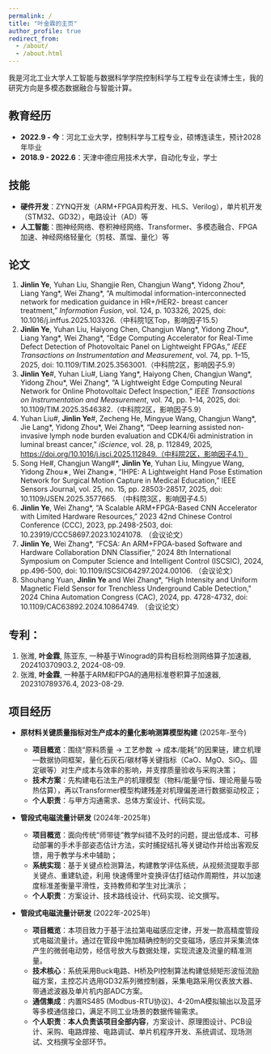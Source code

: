 ```yaml
---
permalink: /
title: "叶金霖的主页"
author_profile: true
redirect_from: 
  - /about/
  - /about.html
---
```


我是河北工业大学人工智能与数据科学学院控制科学与工程专业在读博士生，我的研究方向是多模态数据融合与智能计算。

## 教育经历

* **2022.9 - 今**：河北工业大学，控制科学与工程专业，硕博连读生，预计2028年毕业
* **2018.9 - 2022.6**：天津中德应用技术大学，自动化专业，学士

## 技能

* **硬件开发**：ZYNQ开发（ARM+FPGA异构开发、HLS、Verilog），单片机开发（STM32、GD32），电路设计（AD）等
* **人工智能**：图神经网络、卷积神经网络、Transformer、多模态融合、FPGA加速、神经网络轻量化（剪枝、蒸馏、量化）等

## 论文

1.  **Jinlin Ye**, Yuhan Liu, Shangjie Ren, Changjun Wang\*, Yidong Zhou\*, Liang Yang\*, Wei Zhang\*, “A multimodal information-interconnected network for medication guidance in HR+/HER2- breast cancer treatment,” *Information Fusion*, vol. 124, p. 103326, 2025, doi: 10.1016/j.inffus.2025.103326.（中科院1区Top，影响因子15.5）
2.  **Jinlin Ye**, Yuhan Liu, Haiyong Chen, Changjun Wang\*, Yidong Zhou\*, Liang Yang\*, Wei Zhang\*, “Edge Computing Accelerator for Real-Time Defect Detection of Photovoltaic Panel on Lightweight FPGAs,” *IEEE Transactions on Instrumentation and Measurement*, vol. 74, pp. 1–15, 2025, doi: 10.1109/TIM.2025.3563001.（中科院2区，影响因子5.9）
3.  **Jinlin Ye**#, Yuhan Liu#, Liang Yang\*, Haiyong Chen, Changjun Wang\*, Yidong Zhou\*, Wei Zhang\*, “A Lightweight Edge Computing Neural Network for Online Photovoltaic Defect Inspection,” *IEEE Transactions on Instrumentation and Measurement*, vol. 74, pp. 1–14, 2025, doi: 10.1109/TIM.2025.3546382.（中科院2区，影响因子5.9）
4.  Yuhan Liu#, **Jinlin Ye**#, Zecheng He, Mingyue Wang, Changjun Wang\*, Jie Lang\*, Yidong Zhou\*, Wei Zhang\*, “Deep learning assisted non-invasive lymph node burden evaluation and CDK4/6i administration in luminal breast cancer,” *iScience*, vol. 28, p. 112849, 2025, https://doi.org/10.1016/j.isci.2025.112849.（中科院2区，影响因子4.1）
5.  Song He#, Changjun Wang#*, **Jinlin Ye**, Yuhan Liu, Mingyue Wang, Yidong Zhou∗, Wei Zhang∗, “IHPE: A Lightweight Hand Pose Estimation Network for Surgical Motion Capture in Medical Education,” IEEE Sensors Journal, vol. 25, no. 15, pp. 28503-28517, 2025, doi: 10.1109/JSEN.2025.3577665. （中科院3区，影响因子4.5）
6.  **Jinlin Ye**, Wei Zhang*, “A Scalable ARM+FPGA-Based CNN Accelerator with Limited Hardware Resources,” 2023 42nd Chinese Control Conference (CCC), 2023, pp.2498-2503, doi: 10.23919/CCC58697.2023.10241078. （会议论文）
7.  **Jinlin Ye**, Wei Zhang*, “FCSA: An ARM+FPGA-based Software and Hardware Collaboration DNN Classifier,” 2024 8th International Symposium on Computer Science and Intelligent Control (ISCSIC), 2024, pp.496-500, doi: 10.1109/ISCSIC64297.2024.00106. （会议论文）
8.   Shouhang Yuan, **Jinlin Ye** and Wei Zhang*, “High Intensity and Uniform Magnetic Field Sensor for Trenchless Underground Cable Detection," 2024 China Automation Congress (CAC), 2024, pp. 4728-4732, doi: 10.1109/CAC63892.2024.10864749. （会议论文）


## 专利：
1. 张潍, **叶金霖**, 陈亚东, 一种基于Winograd的异构目标检测网络算子加速器, 202410370903.2, 2024-08-09.
2. 张潍, **叶金霖**, 一种基于ARM和FPGA的通用标准卷积算子加速器, 202310789376.4, 2023-08-29.


## 项目经历

* **原材料关键质量指标对生产成本的量化影响测算模型构建** (2025年-至今)
    * **项目概览**：围绕“原料质量 → 工艺参数 → 成本/能耗”的因果链，建立机理—数据协同框架，量化石灰石/碳材等关键指标（CaO、MgO、SiO₂、固定碳等）对生产成本与效率的影响，并支撑质量验收与采购决策；
    * **技术方案**：先构建电石法生产的机理模型（物料/能量守恒、理论用量与吸热估算），再以Transformer模型构建残差对机理偏差进行数据驱动校正；
    * **个人职责**：与甲方沟通需求、总体方案设计、代码实现。

* ****管段式电磁流量计研发**** (2024年-2025年)
    * **项目概览**：面向传统“师带徒”教学纠错不及时的问题，提出低成本、可移动部署的手术手部姿态估计方法，实时捕捉结扎等关键动作并给出客观反馈，用于教学与术中辅助；
    * **系统实现**：基于关键点检测算法，构建教学评估系统，从视频流提取手部关键点、重建轨迹，利用 快速傅里叶变换评估打结动作周期性，并以加速度标准差衡量平滑性，支持教师和学生对比演示；
    * **个人职责**：方案设计、技术路线设计、代码实现、论文撰写。

* **管段式电磁流量计研发** (2022年-2025年)
    * **项目概览**：本项目致力于基于法拉第电磁感应定律，开发一款高精度管段式电磁流量计。通过在管段中施加精确控制的交变磁场，感应并采集流体产生的微弱电动势，经信号放大与数据处理，实现流速及流量的精准测量。
    * **技术核心**：系统采用Buck电路、H桥及PI控制算法构建低频矩形波恒流励磁方案，主控芯片选用GD32系列微控制器，采集电路采用仪表放大器、带通滤波器及单片机内部ADC方案。
    * **通信集成**：内置RS485 (Modbus-RTU协议)、4-20mA模拟输出以及蓝牙等多模通信接口，满足不同工业场景的数据传输需求。
    * **个人职责**：**本人负责该项目全部内容**，方案设计、原理图设计、PCB设计、采购、电路焊接、电路调试、单片机程序开发、系统调试、现场测试、文档撰写全部环节。

